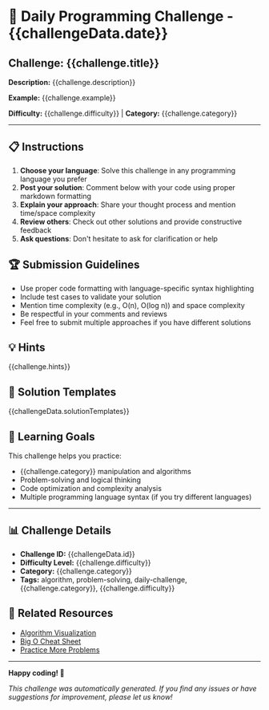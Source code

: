 # 🧠 Daily Programming Challenge - {{challengeData.date}}

## Challenge: {{challenge.title}}

**Description:**
{{challenge.description}}

**Example:**
{{challenge.example}}

**Difficulty:** {{challenge.difficulty}} | **Category:** {{challenge.category}}

---

## 📋 Instructions

1. **Choose your language**: Solve this challenge in any programming language you prefer
2. **Post your solution**: Comment below with your code using proper markdown formatting
3. **Explain your approach**: Share your thought process and mention time/space complexity
4. **Review others**: Check out other solutions and provide constructive feedback
5. **Ask questions**: Don't hesitate to ask for clarification or help

## 🏆 Submission Guidelines

- Use proper code formatting with language-specific syntax highlighting
- Include test cases to validate your solution
- Mention time complexity (e.g., O(n), O(log n)) and space complexity
- Be respectful in your comments and reviews
- Feel free to submit multiple approaches if you have different solutions

## 💡 Hints

{{challenge.hints}}

## 🤖 Solution Templates

{{challengeData.solutionTemplates}}

## 🎯 Learning Goals

This challenge helps you practice:
- {{challenge.category}} manipulation and algorithms
- Problem-solving and logical thinking
- Code optimization and complexity analysis
- Multiple programming language syntax (if you try different languages)

---

## 📊 Challenge Details

- **Challenge ID:** {{challengeData.id}}
- **Difficulty Level:** {{challenge.difficulty}}
- **Category:** {{challenge.category}}
- **Tags:** algorithm, problem-solving, daily-challenge, {{challenge.category}}, {{challenge.difficulty}}

## 🔗 Related Resources

- [Algorithm Visualization](https://visualgo.net/)
- [Big O Cheat Sheet](https://www.bigocheatsheet.com/)
- [Practice More Problems](https://leetcode.com/)

---

**Happy coding! 🚀**

*This challenge was automatically generated. If you find any issues or have suggestions for improvement, please let us know!*
